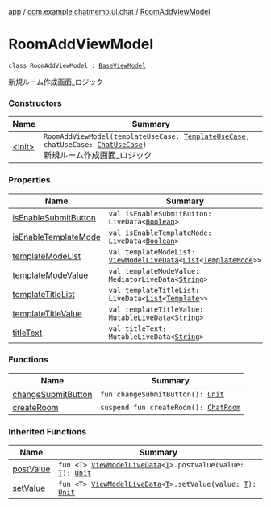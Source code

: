 [app](../../index.md) / [com.example.chatmemo.ui.chat](../index.md) / [RoomAddViewModel](./index.md)

# RoomAddViewModel

`class RoomAddViewModel : `[`BaseViewModel`](../../com.example.chatmemo.ui.utils/-base-view-model/index.md)

新規ルーム作成画面_ロジック

### Constructors

| Name | Summary |
|---|---|
| [&lt;init&gt;](-init-.md) | `RoomAddViewModel(templateUseCase: `[`TemplateUseCase`](../../com.example.chatmemo.domain.usecase/-template-use-case/index.md)`, chatUseCase: `[`ChatUseCase`](../../com.example.chatmemo.domain.usecase/-chat-use-case/index.md)`)`<br>新規ルーム作成画面_ロジック |

### Properties

| Name | Summary |
|---|---|
| [isEnableSubmitButton](is-enable-submit-button.md) | `val isEnableSubmitButton: LiveData<`[`Boolean`](https://kotlinlang.org/api/latest/jvm/stdlib/kotlin/-boolean/index.html)`>` |
| [isEnableTemplateMode](is-enable-template-mode.md) | `val isEnableTemplateMode: LiveData<`[`Boolean`](https://kotlinlang.org/api/latest/jvm/stdlib/kotlin/-boolean/index.html)`>` |
| [templateModeList](template-mode-list.md) | `val templateModeList: `[`ViewModelLiveData`](../../com.example.chatmemo.ui.utils/-view-model-live-data/index.md)`<`[`List`](https://kotlinlang.org/api/latest/jvm/stdlib/kotlin.collections/-list/index.html)`<`[`TemplateMode`](../../com.example.chatmemo.domain.model.value/-template-mode/index.md)`>>` |
| [templateModeValue](template-mode-value.md) | `val templateModeValue: MediatorLiveData<`[`String`](https://kotlinlang.org/api/latest/jvm/stdlib/kotlin/-string/index.html)`>` |
| [templateTitleList](template-title-list.md) | `val templateTitleList: LiveData<`[`List`](https://kotlinlang.org/api/latest/jvm/stdlib/kotlin.collections/-list/index.html)`<`[`Template`](../../com.example.chatmemo.domain.model.entity/-template/index.md)`>>` |
| [templateTitleValue](template-title-value.md) | `val templateTitleValue: MutableLiveData<`[`String`](https://kotlinlang.org/api/latest/jvm/stdlib/kotlin/-string/index.html)`>` |
| [titleText](title-text.md) | `val titleText: MutableLiveData<`[`String`](https://kotlinlang.org/api/latest/jvm/stdlib/kotlin/-string/index.html)`>` |

### Functions

| Name | Summary |
|---|---|
| [changeSubmitButton](change-submit-button.md) | `fun changeSubmitButton(): `[`Unit`](https://kotlinlang.org/api/latest/jvm/stdlib/kotlin/-unit/index.html) |
| [createRoom](create-room.md) | `suspend fun createRoom(): `[`ChatRoom`](../../com.example.chatmemo.domain.model.entity/-chat-room/index.md) |

### Inherited Functions

| Name | Summary |
|---|---|
| [postValue](../../com.example.chatmemo.ui.utils/-base-view-model/post-value.md) | `fun <T> `[`ViewModelLiveData`](../../com.example.chatmemo.ui.utils/-view-model-live-data/index.md)`<`[`T`](../../com.example.chatmemo.ui.utils/-base-view-model/post-value.md#T)`>.postValue(value: `[`T`](../../com.example.chatmemo.ui.utils/-base-view-model/post-value.md#T)`): `[`Unit`](https://kotlinlang.org/api/latest/jvm/stdlib/kotlin/-unit/index.html) |
| [setValue](../../com.example.chatmemo.ui.utils/-base-view-model/set-value.md) | `fun <T> `[`ViewModelLiveData`](../../com.example.chatmemo.ui.utils/-view-model-live-data/index.md)`<`[`T`](../../com.example.chatmemo.ui.utils/-base-view-model/set-value.md#T)`>.setValue(value: `[`T`](../../com.example.chatmemo.ui.utils/-base-view-model/set-value.md#T)`): `[`Unit`](https://kotlinlang.org/api/latest/jvm/stdlib/kotlin/-unit/index.html) |
